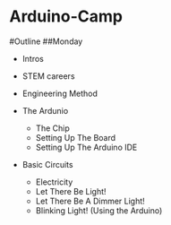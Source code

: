 Arduino-Camp
============

#Outline
##Monday
- Intros
- STEM careers
- Engineering Method
- The Ardunio
  - The Chip
  - Setting Up The Board
  - Setting Up The Arduino IDE

- Basic Circuits
  - Electricity
  - Let There Be Light!
  - Let There Be A Dimmer Light!
  - Blinking Light! (Using the Arduino)

